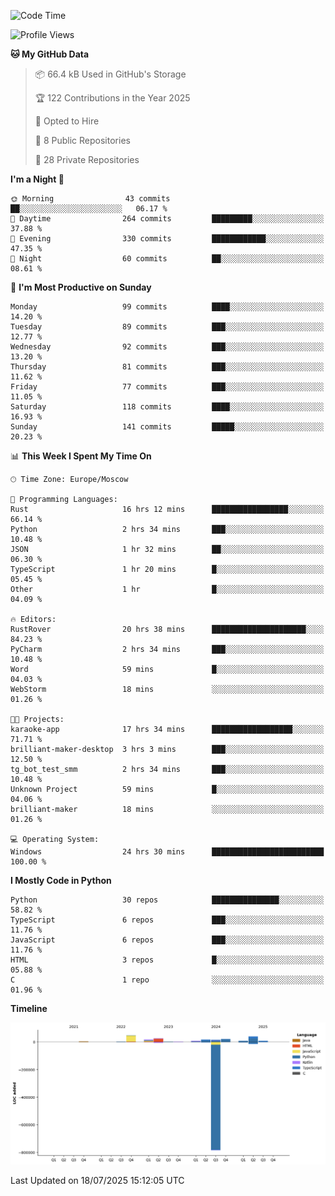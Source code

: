 <!--START_SECTION:waka-->
![Code Time](http://img.shields.io/badge/Code%20Time-744%20hrs%2041%20mins-blue)

![Profile Views](http://img.shields.io/badge/Profile%20Views-0-blue)

**🐱 My GitHub Data** 

> 📦 66.4 kB Used in GitHub's Storage 
 > 
> 🏆 122 Contributions in the Year 2025
 > 
> 💼 Opted to Hire
 > 
> 📜 8 Public Repositories 
 > 
> 🔑 28 Private Repositories 
 > 
**I'm a Night 🦉** 

```text
🌞 Morning                43 commits          ██░░░░░░░░░░░░░░░░░░░░░░░   06.17 % 
🌆 Daytime                264 commits         █████████░░░░░░░░░░░░░░░░   37.88 % 
🌃 Evening                330 commits         ████████████░░░░░░░░░░░░░   47.35 % 
🌙 Night                  60 commits          ██░░░░░░░░░░░░░░░░░░░░░░░   08.61 % 
```
📅 **I'm Most Productive on Sunday** 

```text
Monday                   99 commits          ████░░░░░░░░░░░░░░░░░░░░░   14.20 % 
Tuesday                  89 commits          ███░░░░░░░░░░░░░░░░░░░░░░   12.77 % 
Wednesday                92 commits          ███░░░░░░░░░░░░░░░░░░░░░░   13.20 % 
Thursday                 81 commits          ███░░░░░░░░░░░░░░░░░░░░░░   11.62 % 
Friday                   77 commits          ███░░░░░░░░░░░░░░░░░░░░░░   11.05 % 
Saturday                 118 commits         ████░░░░░░░░░░░░░░░░░░░░░   16.93 % 
Sunday                   141 commits         █████░░░░░░░░░░░░░░░░░░░░   20.23 % 
```


📊 **This Week I Spent My Time On** 

```text
🕑︎ Time Zone: Europe/Moscow

💬 Programming Languages: 
Rust                     16 hrs 12 mins      █████████████████░░░░░░░░   66.14 % 
Python                   2 hrs 34 mins       ███░░░░░░░░░░░░░░░░░░░░░░   10.48 % 
JSON                     1 hr 32 mins        ██░░░░░░░░░░░░░░░░░░░░░░░   06.30 % 
TypeScript               1 hr 20 mins        █░░░░░░░░░░░░░░░░░░░░░░░░   05.45 % 
Other                    1 hr                █░░░░░░░░░░░░░░░░░░░░░░░░   04.09 % 

🔥 Editors: 
RustRover                20 hrs 38 mins      █████████████████████░░░░   84.23 % 
PyCharm                  2 hrs 34 mins       ███░░░░░░░░░░░░░░░░░░░░░░   10.48 % 
Word                     59 mins             █░░░░░░░░░░░░░░░░░░░░░░░░   04.03 % 
WebStorm                 18 mins             ░░░░░░░░░░░░░░░░░░░░░░░░░   01.26 % 

🐱‍💻 Projects: 
karaoke-app              17 hrs 34 mins      ██████████████████░░░░░░░   71.71 % 
brilliant-maker-desktop  3 hrs 3 mins        ███░░░░░░░░░░░░░░░░░░░░░░   12.50 % 
tg_bot_test_smm          2 hrs 34 mins       ███░░░░░░░░░░░░░░░░░░░░░░   10.48 % 
Unknown Project          59 mins             █░░░░░░░░░░░░░░░░░░░░░░░░   04.06 % 
brilliant-maker          18 mins             ░░░░░░░░░░░░░░░░░░░░░░░░░   01.26 % 

💻 Operating System: 
Windows                  24 hrs 30 mins      █████████████████████████   100.00 % 
```

**I Mostly Code in Python** 

```text
Python                   30 repos            ███████████████░░░░░░░░░░   58.82 % 
TypeScript               6 repos             ███░░░░░░░░░░░░░░░░░░░░░░   11.76 % 
JavaScript               6 repos             ███░░░░░░░░░░░░░░░░░░░░░░   11.76 % 
HTML                     3 repos             █░░░░░░░░░░░░░░░░░░░░░░░░   05.88 % 
C                        1 repo              ░░░░░░░░░░░░░░░░░░░░░░░░░   01.96 % 
```



**Timeline**

![Lines of Code chart](https://raw.githubusercontent.com/adlemx/adlemx/main/assets/bar_graph.png)


 Last Updated on 18/07/2025 15:12:05 UTC
<!--END_SECTION:waka-->
